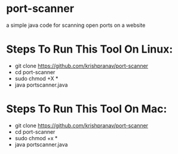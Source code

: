 # port-scanner
a simple java code for scanning open ports on a website

# Steps To Run This Tool On Linux:
- git clone https://github.com/krishpranav/port-scanner
- cd port-scanner
- sudo chmod +X *
- java portscanner.java 

# Steps To Run This Tool On Mac:
- git clone https://github.com/krishpranav/port-scanner
- cd port-scanner
- sudo chmod +x *
- java portscanner.java 
